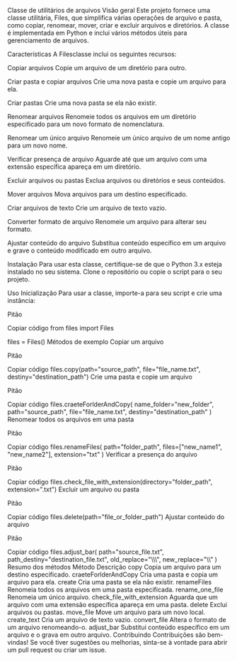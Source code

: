 Classe de utilitários de arquivos
Visão geral
Este projeto fornece uma classe utilitária, Files, que simplifica várias operações de arquivo e pasta, como copiar, renomear, mover, criar e excluir arquivos e diretórios. A classe é implementada em Python e inclui vários métodos úteis para gerenciamento de arquivos.

Características
A Filesclasse inclui os seguintes recursos:

Copiar arquivos
Copie um arquivo de um diretório para outro.

Criar pasta e copiar arquivos
Crie uma nova pasta e copie um arquivo para ela.

Criar pastas
Crie uma nova pasta se ela não existir.

Renomear arquivos
Renomeie todos os arquivos em um diretório especificado para um novo formato de nomenclatura.

Renomear um único arquivo
Renomeie um único arquivo de um nome antigo para um novo nome.

Verificar presença de arquivo
Aguarde até que um arquivo com uma extensão específica apareça em um diretório.

Excluir arquivos ou pastas
Exclua arquivos ou diretórios e seus conteúdos.

Mover arquivos
Mova arquivos para um destino especificado.

Criar arquivos de texto
Crie um arquivo de texto vazio.

Converter formato de arquivo
Renomeie um arquivo para alterar seu formato.

Ajustar conteúdo do arquivo
Substitua conteúdo específico em um arquivo e grave o conteúdo modificado em outro arquivo.

Instalação
Para usar esta classe, certifique-se de que o Python 3.x esteja instalado no seu sistema. Clone o repositório ou copie o script para o seu projeto.

Uso
Inicialização
Para usar a classe, importe-a para seu script e crie uma instância:

Pitão

Copiar código
from files import Files

files = Files()
Métodos de exemplo
Copiar um arquivo

Pitão

Copiar código
files.copy(path="source_path", file="file_name.txt", destiny="destination_path")
Crie uma pasta e copie um arquivo

Pitão

Copiar código
files.craeteForlderAndCopy(
    name_folder="new_folder",
    path="source_path",
    file="file_name.txt",
    destiny="destination_path"
)
Renomear todos os arquivos em uma pasta

Pitão

Copiar código
files.renameFiles(
    path="folder_path",
    files=["new_name1", "new_name2"],
    extension="txt"
)
Verificar a presença do arquivo

Pitão

Copiar código
files.check_file_with_extension(directory="folder_path", extension=".txt")
Excluir um arquivo ou pasta

Pitão

Copiar código
files.delete(path="file_or_folder_path")
Ajustar conteúdo do arquivo

Pitão

Copiar código
files.adjust_bar(
    path="source_file.txt",
    path_destiny="destination_file.txt",
    old_replace="\\\\\\",
    new_replace="\\\\"
)
Resumo dos métodos
Método	Descrição
copy	Copia um arquivo para um destino especificado.
craeteForlderAndCopy	Cria uma pasta e copia um arquivo para ela.
create	Cria uma pasta se ela não existir.
renameFiles	Renomeia todos os arquivos em uma pasta especificada.
rename_one_file	Renomeia um único arquivo.
check_file_with_extension	Aguarda que um arquivo com uma extensão específica apareça em uma pasta.
delete	Exclui arquivos ou pastas.
move_file	Move um arquivo para um novo local.
create_text	Cria um arquivo de texto vazio.
convert_file	Altera o formato de um arquivo renomeando-o.
adjust_bar	Substitui conteúdo específico em um arquivo e o grava em outro arquivo.
Contribuindo
Contribuições são bem-vindas! Se você tiver sugestões ou melhorias, sinta-se à vontade para abrir um pull request ou criar um issue.

